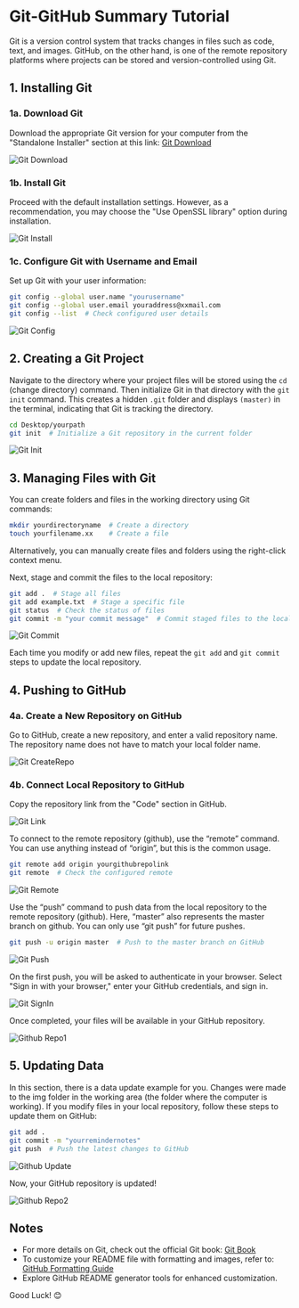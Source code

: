 # Git-GitHub Summary Tutorial

Git is a version control system that tracks changes in files such as code, text, and images. GitHub, on the other hand, is one of the remote repository platforms where projects can be stored and version-controlled using Git.

## 1. Installing Git

### 1a. Download Git
Download the appropriate Git version for your computer from the "Standalone Installer" section at this link: [Git Download](https://git-scm.com/downloads)

![Git Download](https://github.com/mufide/GMT211-Tutorial/blob/master/img/git-download.png)

### 1b. Install Git
Proceed with the default installation settings. However, as a recommendation, you may choose the "Use OpenSSL library" option during installation.

![Git Install](https://github.com/mufide/GMT211-Tutorial/blob/master/img/git-install.png)

### 1c. Configure Git with Username and Email
Set up Git with your user information:

```sh
git config --global user.name "yourusername"
git config --global user.email youraddress@xxmail.com
git config --list  # Check configured user details
```

![Git Config](https://github.com/mufide/GMT211-Tutorial/blob/master/img/gitconfig.png)

## 2. Creating a Git Project
Navigate to the directory where your project files will be stored using the `cd` (change directory) command. Then initialize Git in that directory with the `git init` command. This creates a hidden `.git` folder and displays `(master)` in the terminal, indicating that Git is tracking the directory.

```sh
cd Desktop/yourpath
git init  # Initialize a Git repository in the current folder
```

![Git Init](https://github.com/mufide/GMT211-Tutorial/blob/master/img/git-init.png)

## 3. Managing Files with Git

You can create folders and files in the working directory using Git commands:

```sh
mkdir yourdirectoryname  # Create a directory
touch yourfilename.xx    # Create a file
```
Alternatively, you can manually create files and folders using the right-click context menu.

Next, stage and commit the files to the local repository:

```sh
git add .  # Stage all files
git add example.txt  # Stage a specific file
git status  # Check the status of files
git commit -m "your commit message"  # Commit staged files to the local repository
```

![Git Commit](https://github.com/mufide/GMT211-Tutorial/blob/master/img/git-add-commit.png)

Each time you modify or add new files, repeat the `git add` and `git commit` steps to update the local repository.

## 4. Pushing to GitHub

### 4a. Create a New Repository on GitHub
Go to GitHub, create a new repository, and enter a valid repository name. The repository name does not have to match your local folder name.

![Git CreateRepo](https://github.com/mufide/GMT211-Tutorial/blob/master/img/create-repo.png)

### 4b. Connect Local Repository to GitHub
Copy the repository link from the "Code" section in GitHub.

![Git Link](https://github.com/mufide/GMT211-Tutorial/blob/master/img/github-link.png)

To connect to the remote repository (github), use the “remote” command. You can use anything instead of “origin”, but this is the common usage.

```sh
git remote add origin yourgithubrepolink
git remote  # Check the configured remote
```

![Git Remote](https://github.com/mufide/GMT211-Tutorial/blob/master/img/git-remote.png)

Use the “push” command to push data from the local repository to the remote repository (github). Here, “master” also represents the master branch on github. You can only use “git push” for future pushes.

```sh
git push -u origin master  # Push to the master branch on GitHub
```

![Git Push](https://github.com/mufide/GMT211-Tutorial/blob/master/img/git-push.png)

On the first push, you will be asked to authenticate in your browser. Select "Sign in with your browser," enter your GitHub credentials, and sign in.

![Git SignIn](https://github.com/mufide/GMT211-Tutorial/blob/master/img/githubsign.png)

Once completed, your files will be available in your GitHub repository.

![Github Repo1](https://github.com/mufide/GMT211-Tutorial/blob/master/img/github1.png)

## 5. Updating Data

In this section, there is a data update example for you. Changes were made to the img folder in the working area (the folder where the computer is working). If you modify files in your local repository, follow these steps to update them on GitHub:

```sh
git add .
git commit -m "yourremindernotes"
git push  # Push the latest changes to GitHub
```

![Github Update](https://github.com/mufide/GMT211-Tutorial/blob/master/img/update.png)

Now, your GitHub repository is updated!

![Github Repo2](https://github.com/mufide/GMT211-Tutorial/blob/master/img/git2.png)

## Notes

- For more details on Git, check out the official Git book: [Git Book](https://git-scm.com/book/en/v2)
- To customize your README file with formatting and images, refer to: [GitHub Formatting Guide](https://docs.github.com/en/get-started/writing-on-github/getting-started-with-writing-and-formatting-on-github/basic-writing-and-formatting-syntax)
- Explore GitHub README generator tools for enhanced customization.

Good Luck! 😊


